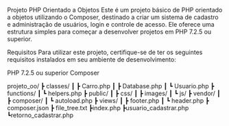 Projeto PHP Orientado a Objetos
Este é um projeto básico de PHP orientado a objetos utilizando o Composer, destinado a criar um sistema de cadastro e administração de usuários, login e controle de acesso. 
Ele oferece uma estrutura simples para começar a desenvolver projetos em PHP 7.2.5 ou superior.

Requisitos
Para utilizar este projeto, certifique-se de ter os seguintes requisitos instalados em seu ambiente de desenvolvimento:

PHP 7.2.5 ou superior
Composer

projeto_oo/
┣ classes/
┃ ┣ Carro.php
┃ ┣ Database.php
┃ ┗ Usuario.php
┣ functions/
┃ ┗ helpers.php
┣ public/
┃ ┣ css/
┃ ┣ images/
┃ ┗ js/
┣ vendor/
┃ ┣ composer/
┃ ┗ autoload.php
┣ views/
┃ ┣ footer.php
┃ ┗ header.php
┣ composer.json
┣ file_tree.txt
┣index.php
┣usuario_cadastrar.php
┗retorno_cadastrar.php
